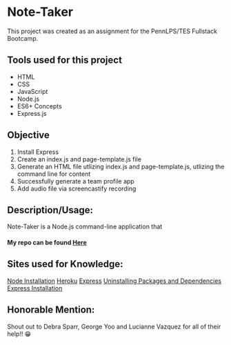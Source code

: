 # Note-Taker
This project was created as an assignment for the PennLPS/TES Fullstack Bootcamp.


## Tools used for this project
- HTML
- CSS
- JavaScript
- Node.js
- ES6+ Concepts
- Express.js


## Objective
1.	Install Express
3.	Create an index.js and page-template.js file
4. Generate an HTML file utlizing index.js and page-template.js, utlizing the command line for content
5. Successfully generate a team profile app
6.	Add audio file via screencastify recording

## Description/Usage: 
Note-Taker is a Node.js command-line application that 


#### My repo can be found [Here](https://github.com/bmralph87/TeamProfile-Generator)



## Sites used for Knowledge:

[Node Installation](https://nodejs.org/en/download/package-manager/)
[Heroku](https://devcenter.heroku.com/articles/heroku-cli#download-and-install)
[Express](https://expressjs.com/en/4x/api.html)
[Uninstalling Packages and Dependencies](https://docs.npmjs.com/uninstalling-packages-and-dependencies)
[Express Installation](https://www.npmjs.com/package/express)


## Honorable Mention:

Shout out to Debra Sparr, George Yoo and Lucianne Vazquez for all of their help!! 😁
